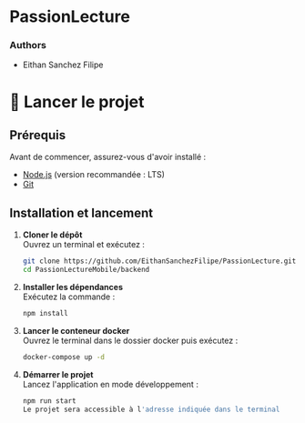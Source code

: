 # PassionLecture
### Authors
- Eithan Sanchez Filipe

# 🚀 Lancer le projet

## Prérequis
Avant de commencer, assurez-vous d'avoir installé :
- [Node.js](https://nodejs.org/) (version recommandée : LTS)
- [Git](https://git-scm.com/)

## Installation et lancement
1. **Cloner le dépôt**  
   Ouvrez un terminal et exécutez :
   ```sh
   git clone https://github.com/EithanSanchezFilipe/PassionLecture.git
   cd PassionLectureMobile/backend

2. **Installer les dépendances**  
   Exécutez la commande :
   ```sh
   npm install

3. **Lancer le conteneur docker**  
   Ouvrez le terminal dans le dossier docker puis exécutez :
   ```cmd
   docker-compose up -d

5. **Démarrer le projet**  
   Lancez l'application en mode développement :
   ```sh
   npm run start
   Le projet sera accessible à l'adresse indiquée dans le terminal